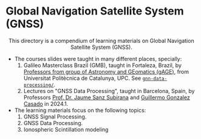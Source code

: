 # Global Navigation Satellite System (GNSS)

<p align="center">
  This directory is a compendium of learning materials on Global Navigation Satellite System (GNSS).
</p>

- The courses slides were taught in many different places, specially:
  1. Galileo Masterclass Brazil (GMB), taught in Fortaleza, Brazil, by [Professors from group of Astronomy and GEomatics (gAGE)][1], from Universitat Politècnica de Catalunya, UPC. See [`gnn-data-processing/`](gnn-data-processing).
  2. Lectures on "GNSS Data Processing", taught in Barcelona, Spain, by Professors [Prof. Dr. Jaume Sanz Subirana][2] and [Guillermo Gonzalez Casado][3] in 2024.1.
- The learning materials focus on the following topics:
  1. GNSS Signal Processing.
  2. GNSS Data Processing.
  3. Ionospheric Scintillation modeling

[1]: https://gage.upc.edu/en/personnel/permanent-staff
[2]: https://gage.upc.edu/en/personnel/permanent-staff/jaume.sanz
[3]: https://gage.upc.edu/en/personnel/permanent-staff/dr-guillermo-gonzalez-casado
